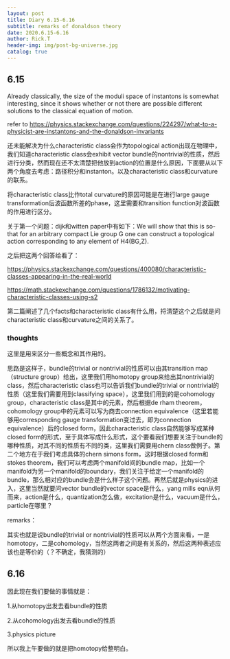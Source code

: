 ```yaml
---
layout: post
title: Diary 6.15-6.16
subtitle: remarks of donaldson theory
date: 2020.6.15-6.16
author: Rick.T
header-img: img/post-bg-universe.jpg
catalog: true
---
```


## 6.15

Already classically, the size of the moduli space of instantons is somewhat interesting, since it shows whether or not there are possible different solutions to the classical equation of motion.

refer to https://physics.stackexchange.com/questions/224297/what-to-a-physicist-are-instantons-and-the-donaldson-invariants

还未能解决为什么characteristic class会作为topological action出现在物理中，我们知道characteristic class会exhibit vector bundle的nontrivial的性质，然后进行分类，然而现在还不太清楚把他放到action的位置是什么原因，下面要从以下两个角度去考虑：路径积分和instanton。以及characteristic class和curvature的联系。

将characteristic class比作total curvature的原因可能是在进行large gauge transformation后波函数所差的phase，这里需要和transition function对波函数的作用进行区分。

关于第一个问题：dijk和witten paper中有如下：We will show that this is so-that for an arbitrary compact Lie group G one can construct a topological action corresponding to any element of H4(BG,Z).

之后把这两个回答给看了：

https://physics.stackexchange.com/questions/400080/characteristic-classes-appearing-in-the-real-world

https://math.stackexchange.com/questions/1786132/motivating-characteristic-classes-using-s2

第二篇阐述了几个facts和characteristic class有什么用，捋清楚这个之后就是问characteristic class和curvature之间的关系了。

### thoughts

这里是用来区分一些概念和其作用的。

思路是这样子，bundle的trivial or nontrivial的性质可以由其transition map（structure group）给出，这里我们用homotopy group来给出其nontrivial的class，然后characteristic class也可以告诉我们bundle的trivial or nontrivial的性质（这里我们需要用到classifying space），这里我们用到的是cohomology group，characteristic class是其中的元素，然后根据de rham theorem，cohomology group中的元素可以写为商去connection equivalence（这里若能够用corresponding gauge transformation变过去，即为connection equivalence）后的closed form，因此characteristic class自然能够写成某种closed form的形式，至于具体写成什么形式，这个要看我们想要关注于bundle的哪种性质，对其不同的性质有不同的类，这里我们需要用chern class做例子。第二个地方在于我们考虑具体的chern simons form，这时根据closed form和stokes theorem，我们可以考虑两个manifold间的bundle map，比如一个manifold为另一个manifold的boundary，我们关注于给定一个manifold的bundle，那么相对应的bundle会是什么样子这个问题。再然后就是physics的进入，这里当然就要问vector bundle的vector space是什么，yang mills eqn从何而来，action是什么，quantization怎么做，excitation是什么，vacuum是什么，particle在哪里？

remarks：

其实也就是说bundle的trivial or nontrivial的性质可以从两个方面来看，一是homotopy，二是cohomology，当然这两者之间是有关系的，然后这两种表述应该也是等价的（？不确定，我猜测的）

## 6.16

因此现在我们要做的事情就是：

1.从homotopy出发去看bundle的性质

2.从cohomology出发去看bundle的性质

3.physics picture

所以我上午要做的就是把homotopy给整明白。
